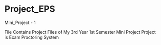 # Project_EPS
Mini_Project - 1

File Contains Project Files of My 3rd Year 1st Semester Mini Project
Project is Exam Proctoring System

